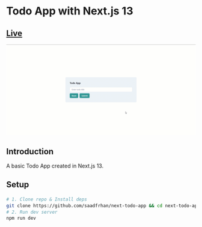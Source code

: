 # Todo App with Next.js 13

## [Live](https://next-todo-app-indol.vercel.app/)

<img src="./preview.gif" />

## Introduction

A basic Todo App created in Next.js 13.

## Setup

```bash
# 1. Clone repo & Install deps
git clone https://github.com/saadfrhan/next-todo-app && cd next-todo-app && npm i
# 2. Run dev server
npm run dev
```
